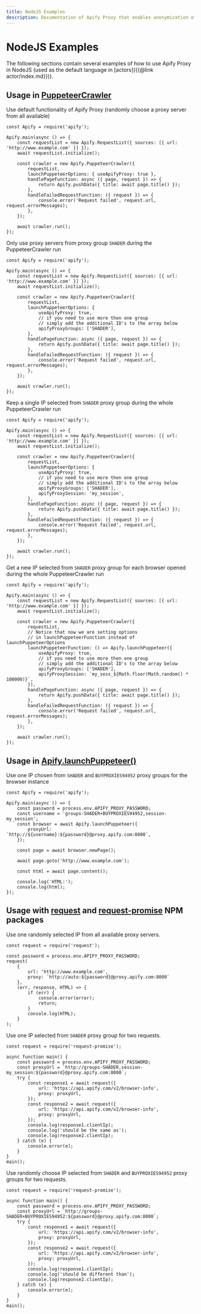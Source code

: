 ```yaml
---
title: NodeJS Examples
description: Documentation of Apify Proxy that enables anonymization of access to websites and IP rotation.
---
```


# [](#datacenter-proxy--nodejs-examples)NodeJS Examples

The following sections contain several examples of how to use Apify Proxy in NodeJS (used as the default language in [actors]({{@link actor/index.md}})).

## Usage in [PuppeteerCrawler](/docs/sdk/apify-runtime-js/latest#PuppeteerCrawler)

Use default functionality of Apify Proxy (randomly choose a proxy server from all available)

    const Apify = require('apify');

    Apify.main(async () => {
        const requestList = new Apify.RequestList({ sources: [{ url: 'http://www.example.com' }] });
        await requestList.initialize();

        const crawler = new Apify.PuppeteerCrawler({
            requestList,
            launchPuppeteerOptions: { useApifyProxy: true },
            handlePageFunction: async ({ page, request }) => {
                return Apify.pushData({ title: await page.title() });
            },
            handleFailedRequestFunction: ({ request }) => {
                console.error('Request failed', request.url, request.errorMessages);
            },
        });

        await crawler.run();
    });

Only use proxy servers from proxy group `SHADER` during the PuppeteerCrawler run

    const Apify = require('apify');

    Apify.main(async () => {
        const requestList = new Apify.RequestList({ sources: [{ url: 'http://www.example.com' }] });
        await requestList.initialize();

        const crawler = new Apify.PuppeteerCrawler({
            requestList,
            launchPuppeteerOptions: {
                useApifyProxy: true,
                // if you need to use more then one group
                // simply add the additional ID's to the array below
                apifyProxyGroups: ['SHADER'],
            },
            handlePageFunction: async ({ page, request }) => {
                return Apify.pushData({ title: await page.title() });
            },
            handleFailedRequestFunction: ({ request }) => {
                console.error('Request failed', request.url, request.errorMessages);
            },
        });

        await crawler.run();
    });

Keep a single IP selected from `SHADER` proxy group during the whole PuppeteerCrawler run

    const Apify = require('apify');

    Apify.main(async () => {
        const requestList = new Apify.RequestList({ sources: [{ url: 'http://www.example.com' }] });
        await requestList.initialize();

        const crawler = new Apify.PuppeteerCrawler({
            requestList,
            launchPuppeteerOptions: {
                useApifyProxy: true,
                // if you need to use more then one group
                // simply add the additional ID's to the array below
                apifyProxyGroups: ['SHADER'],
                apifyProxySession: 'my_session',
            },
            handlePageFunction: async ({ page, request }) => {
                return Apify.pushData({ title: await page.title() });
            },
            handleFailedRequestFunction: ({ request }) => {
                console.error('Request failed', request.url, request.errorMessages);
            },
        });

        await crawler.run();
    });

Get a new IP selected from `SHADER` proxy group for each browser opened during the whole PuppeteerCrawler run

    const Apify = require('apify');

    Apify.main(async () => {
        const requestList = new Apify.RequestList({ sources: [{ url: 'http://www.example.com' }] });
        await requestList.initialize();

        const crawler = new Apify.PuppeteerCrawler({
            requestList,
            // Notice that now we are setting options
            // in launchPuppeteerFunction instead of launchPuppeteerOptions
            launchPuppeteerFunction: () => Apify.launchPuppeteer({
                useApifyProxy: true,
                // if you need to use more then one group
                // simply add the additional ID's to the array below
                apifyProxyGroups: ['SHADER'],
                apifyProxySession: `my_sess_${Math.floor(Math.random() * 100000)}`,
            }),
            handlePageFunction: async ({ page, request }) => {
                return Apify.pushData({ title: await page.title() });
            },
            handleFailedRequestFunction: ({ request }) => {
                console.error('Request failed', request.url, request.errorMessages);
            },
        });

        await crawler.run();
    });

## Usage in [Apify.launchPuppeteer()](/docs/sdk/apify-runtime-js/latest#module-Apify-launchPuppeteer)

Use one IP chosen from `SHADER` and `BUYPROXIES94952` proxy groups for the browser instance

    const Apify = require('apify');

    Apify.main(async () => {
        const password = process.env.APIFY_PROXY_PASSWORD;
        const username = 'groups-SHADER+BUYPROXIES94952,session-my_session';
        const browser = await Apify.launchPuppeteer({
            proxyUrl: `http://${username}:${password}@proxy.apify.com:8000`,
        });

        const page = await browser.newPage();

        await page.goto('http://www.example.com');

        const html = await page.content();

        console.log('HTML:');
        console.log(html);
    });

## Usage with [request](https://www.npmjs.com/package/request) and [request-promise](https://www.npmjs.com/package/request-promise) NPM packages

Use one randomly selected IP from all available proxy servers.

    const request = require('request');

    const password = process.env.APIFY_PROXY_PASSWORD;
    request(
        {
            url: 'http://www.example.com',
            proxy: `http://auto:${password}@proxy.apify.com:8000`
        },
        (err, response, HTML) => {
            if (err) {
                console.error(error);
                return;
            }
            console.log(HTML);
        }
    );

Use one IP selected from `SHADER` proxy group for two requests.

    const request = require('request-promise');

    async function main() {
        const password = process.env.APIFY_PROXY_PASSWORD;
        const proxyUrl = `http://groups-SHADER,session-my_session:${password}@proxy.apify.com:8000`;
        try {
            const response1 = await request({
                url: 'https://api.apify.com/v2/browser-info',
                proxy: proxyUrl,
            });
            const response2 = await request({
                url: 'https://api.apify.com/v2/browser-info',
                proxy: proxyUrl,
            });
            console.log(response1.clientIp);
            console.log('should be the same as');
            console.log(response2.clientIp);
        } catch (e) {
            console.error(e);
        }
    }
    main();

Use randomly choose IP selected from `SHADER` and `BUYPROXIES94952` proxy groups for two requests.

    const request = require('request-promise');

    async function main() {
        const password = process.env.APIFY_PROXY_PASSWORD;
        const proxyUrl = `http://groups-SHADER+BUYPROXIES94952:${password}@proxy.apify.com:8000`;
        try {
            const response1 = await request({
                url: 'https://api.apify.com/v2/browser-info',
                proxy: proxyUrl,
            });
            const response2 = await request({
                url: 'https://api.apify.com/v2/browser-info',
                proxy: proxyUrl,
            });
            console.log(response1.clientIp);
            console.log('should be different than');
            console.log(response2.clientIp);
        } catch (e) {
            console.error(e);
        }
    }
    main();

